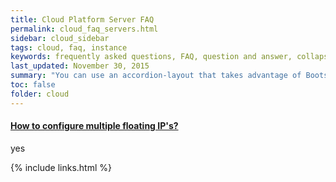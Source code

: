 ```yaml
---
title: Cloud Platform Server FAQ
permalink: cloud_faq_servers.html
sidebar: cloud_sidebar
tags: cloud, faq, instance
keywords: frequently asked questions, FAQ, question and answer, collapsible sections, expand, collapse
last_updated: November 30, 2015
summary: "You can use an accordion-layout that takes advantage of Bootstrap styling. This is useful for an FAQ page."
toc: false
folder: cloud
---
```


<div class="panel-group" id="accordion">
                    <div class="panel panel-default">
                        <div class="panel-heading">
                            <h4 class="panel-title">
                                <a class="noCrossRef accordion-toggle" data-toggle="collapse" data-parent="#accordion" href="#collapseOneNetwork">How to configure multiple floating IP's?</a>
                            </h4>
                        </div>
                        <div id="collapseOneNetwork" class="panel-collapse collapse noCrossRef">
                            <div class="panel-body">
                            yes
                            </div>
                        </div>
                    </div>
                    <!-- /.panel -->
</div>

{% include links.html %}
